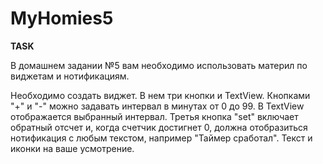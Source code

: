 # MyHomies5
<b>TASK</b>
<p>
В домашнем задании №5 вам необходимо использовать материл по виджетам и нотификациям.
<P>
Необходимо создать виджет. В нем три кнопки и TextView. Кнопками "+" и "-" можно задавать интервал в минутах от 0 до 99. 
В TextView отображается выбранный интервал. Третья кнопка "set" включает обратный отсчет и, когда счетчик достигнет 0, 
должна отобразиться нотификация с любым текстом, например "Таймер сработал". Текст и иконки на ваше усмотрение.
